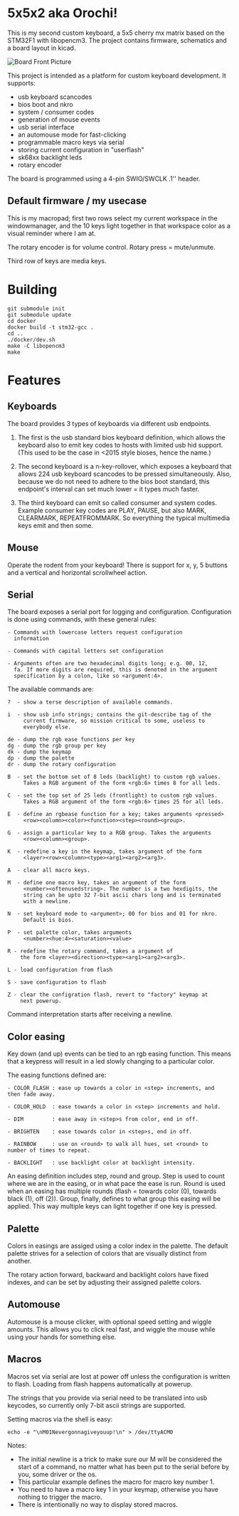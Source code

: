 5x5x2 aka Orochi!
=================

This is my second custom keyboard, a 5x5 cherry mx matrix based on the STM32F1
with libopencm3. The project contains firmware, schematics and a board layout
in kicad.

![Board Front Picture](schematic/pictures/front.jpg)

This project is intended as a platform for custom keyboard development. It
supports:
- usb keyboard scancodes
- bios boot and nkro
- system / consumer codes
- generation of mouse events
- usb serial interface
- an automouse mode for fast-clicking
- programmable macro keys via serial
- storing current configuration in "userflash"
- sk68xx backlight leds
- rotary encoder

The board is programmed using a 4-pin SWIO/SWCLK .1'' header.

Default firmware / my usecase
-----------------------------

This is my macropad; first two rows select my current workspace in the
windowmanager, and the 10 keys light together in that workspace color
as a visual reminder where I am at.

The rotary encoder is for volume control. Rotary press = mute/unmute.

Third row of keys are media keys.

Building
========

    git submodule init
    git submodule update
    cd docker
    docker build -t stm32-gcc .
    cd ..
    ./docker/dev.sh
    make -C libopencm3
    make

Features
========

Keyboards
---------

The board provides 3 types of keyboards via different usb
endpoints.

1. The first is the usb standard bios keyboard definition, which
   allows the keyboard also to emit key codes to hosts with limited
   usb hid support. (This used to be the case in <2015 style bioses,
   hence the name.)

2. The second keyboard is a n-key-rollover, which exposes a keyboard
   that allows 224 usb keyboard scancodes to be pressed
   simultaneously. Also, because we do not need to adhere to the bios
   boot standard, this endpoint's interval can set much lower = it
   types much faster.

3. The third keyboard can emit so called consumer and system
   codes. Example consumer key codes are PLAY, PAUSE, but also MARK,
   CLEARMARK, REPEATFROMMARK. So everything the typical multimedia
   keys emit and then some.

Mouse
-----

Operate the rodent from your keyboard! There is support for x, y, 5
buttons and a vertical and horizontal scrollwheel action.

Serial
------

The board exposes a serial port for logging and
configuration. Configuration is done using commands, with these
general rules:

    - Commands with lowercase letters request configuration
      information

    - Commands with capital letters set configuration

    - Arguments often are two hexadecimal digits long; e.g. 00, 12,
      fa. If more digits are required, this is denoted in the argument
      specification by a colon, like so <argument:4>.

The available commands are:

    ?  - show a terse description of available commands.

    i  - show usb info strings; contains the git-describe tag of the
         current firmware, so mission critical to some, useless to
         everybody else.

    de - dump the rgb ease functions per key
    dg - dump the rgb group per key
    dk - dump the keymap
    dp - dump the palette
    dr - dump the rotary configuration

    B  - set the bottom set of 8 leds (backlight) to custom rgb values.
         Takes a RGB argument of the form <rgb:6> times 8 for all leds.

    C  - set the top set of 25 leds (frontlight) to custom rgb values.
         Takes a RGB argument of the form <rgb:6> times 25 for all leds.

    E  - define an rgbease function for a key; takes arguments <pressed>
         <row><column><color><function><step><round><group>.

    G  - assign a particular key to a RGB group. Takes the arguments
         <row><column><group>.

    K  - redefine a key in the keymap, takes argument of the form
         <layer><row><column><type><arg1><arg2><arg3>.

    A  - clear all macro keys.

    M  - define one macro key, takes an argument of the form
         <number><oftenusedstring>. The number is a two hexdigits, the
         string can be upto 32 7-bit ascii chars long and is terminated
         with a newline.

    N  - set keyboard mode to <argument>; 00 for bios and 01 for nkro.
         Default is bios.

    P  - set palette color, takes arguments
         <number><hue:4><saturation><value>

    R - redefine the rotary command, takes a argument of
        the form <layer><direction><type><arg1><arg2><arg3>.

    L - load configuration from flash

    S - save configuration to flash

    Z - clear the configration flash, revert to "factory" keymap at
        next powerup.

Command interpretation starts after receiving a newline.

Color easing
------------
Key down (and up) events can be tied to an rgb easing function. This
means that a keypress will result in a led slowly changing to a
particular color.

The easing functions defined are:

    - COLOR_FLASH : ease up towards a color in <step> increments, and
    then fade away.

    - COLOR_HOLD  : ease towards a color in <step> increments and hold.

    - DIM         : ease away in <step>s from color, end in off.

    - BRIGHTEN    : ease towards color in <step>s, end in off.

    - RAINBOW     : use on <round> to walk all hues, set <round> to
    number of times to repeat.

    - BACKLIGHT   : use backlight color at backlight intensity.

An easing definition includes step, round and group. Step is used to
count where we are in the easing, or in what pace the ease is
run. Round is used when an easing has multiple rounds (flash = towards
color (0), towards black (1), off (2)). Group, finally, defines to
what group this easing will be applied. This way multiple keys can
light together if one key is pressed.

Palette
-------

Colors in easings are assiged using a color index in the
palette. The default palette strives for a selection of colors that
are visually distinct from another.

The rotary action forward, backward and backlight colors have fixed
indexes, and can be set by adjusting their assigned palette colors.

Automouse
---------

Automouse is a mouse clicker, with optional speed setting and wiggle
amounts. This allows you to click real fast, and wiggle the mouse
while using your hands for something else.

Macros
------

Macros set via serial are lost at power off unless the configuration
is written to flash. Loading from flash happens automatically at
powerup.

The strings that you provide via serial need to be translated into usb
keycodes, so currently only 7-bit ascii strings are supported.

Setting macros via the shell is easy:

    echo -e "\nM01Nevergonnagiveyouup!\n" > /dev/ttyACM0

Notes:

- The initial newline is a trick to make sure our M will be considered
  the start of a command, no matter what has been put to the serial
  before by you, some driver or the os.
- This particular example defines the macro for macro key number 1.
- You need to have a macro key 1 in your keymap, otherwise you have
  nothing to trigger the macro.
- There is intentionally no way to display stored macros.
